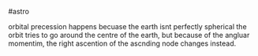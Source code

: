 #astro

orbital precession happens becuase the earth isnt perfectly spherical
the orbit tries to go around the centre of the earth, but because of the angluar momentim, the right ascention of the ascnding node changes instead.
